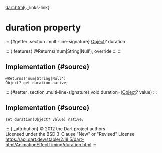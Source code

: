 [dart:html](../../dart-html/dart-html-library){._links-link}

duration property
=================

::: {#getter .section .multi-line-signature}
[Object](../../dart-core/object-class)? duration

::: {.features}
\@Returns(\'num\|String\|Null\'), override
:::
:::

Implementation {#source}
--------------

``` {.language-dart data-language="dart"}
@Returns('num|String|Null')
Object? get duration native;
```

::: {#setter .section .multi-line-signature}
void duration=([Object](../../dart-core/object-class)? value)
:::

Implementation {#source}
--------------

``` {.language-dart data-language="dart"}
set duration(Object? value) native;
```

::: {._attribution}
© 2012 the Dart project authors\
Licensed under the BSD 3-Clause \"New\" or \"Revised\" License.\
<https://api.dart.dev/stable/2.18.5/dart-html/AnimationEffectTiming/duration.html>
:::
